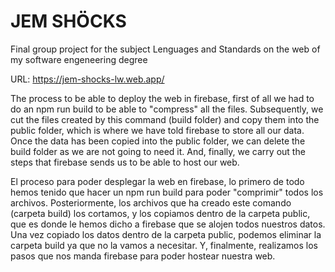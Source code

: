 # JEM SHÖCKS
Final group project for the subject Lenguages and Standards on the web of my software engeneering degree

URL: https://jem-shocks-lw.web.app/

The process to be able to deploy the web in firebase, first of all we had to do an npm run build to be able to "compress" all the files. Subsequently, we cut the files created by this command (build folder) and copy them into the public folder, which is where we have told firebase to store all our data. 
Once the data has been copied into the public folder, we can delete the build folder as we are not going to need it.
And, finally, we carry out the steps that firebase sends us to be able to host our web.

El proceso para poder desplegar la web en firebase, lo primero de todo hemos tenido que hacer un npm run build para poder "comprimir" todos los archivos. Posteriormente, los archivos que ha creado este comando (carpeta build) los cortamos, y los copiamos dentro de la carpeta public, que es donde le hemos dicho a firebase que se alojen todos nuestros datos. 
Una vez copiado los datos dentro de la carpeta public, podemos eliminar la carpeta build ya que no la vamos a necesitar.
Y, finalmente, realizamos los pasos que nos manda firebase para poder hostear nuestra web.

